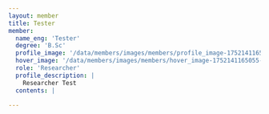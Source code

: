 ```yaml
--- 
layout: member 
title: Tester 
member:
  name_eng: 'Tester'
  degree: 'B.Sc'
  profile_image: '/data/members/images/members/profile_image-1752141165050-188921858.png'
  hover_image: '/data/members/images/members/hover_image-1752141165055-331322765.png'
  role: 'Researcher'
  profile_description: |
    Researcher Test
  contents: |
    
--- 
```

